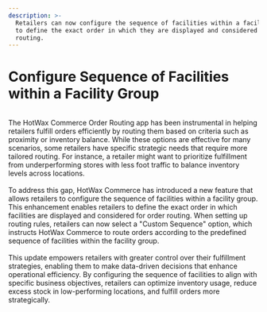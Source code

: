 ```yaml
---
description: >-
  Retailers can now configure the sequence of facilities within a facility group
  to define the exact order in which they are displayed and considered for order
  routing.
---
```


# Configure Sequence of Facilities within a Facility Group

<figure><img src="https://www.hotwax.co/hubfs/sequence%20facilties.png" alt=""><figcaption></figcaption></figure>

The HotWax Commerce Order Routing app has been instrumental in helping retailers fulfill orders efficiently by routing them based on criteria such as proximity or inventory balance. While these options are effective for many scenarios, some retailers have specific strategic needs that require more tailored routing. For instance, a retailer might want to prioritize fulfillment from underperforming stores with less foot traffic to balance inventory levels across locations. \
\
To address this gap, HotWax Commerce has introduced a new feature that allows retailers to configure the sequence of facilities within a facility group. This enhancement enables retailers to define the exact order in which facilities are displayed and considered for order routing. When setting up routing rules, retailers can now select a "Custom Sequence" option, which instructs HotWax Commerce to route orders according to the predefined sequence of facilities within the facility group.\
\
This update empowers retailers with greater control over their fulfillment strategies, enabling them to make data-driven decisions that enhance operational efficiency. By configuring the sequence of facilities to align with specific business objectives, retailers can optimize inventory usage, reduce excess stock in low-performing locations, and fulfill orders more strategically.
